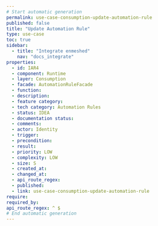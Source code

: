 ```yaml
---
# Start automatic generation
permalink: use-case-consumption-update-automation-rule
published: false
title: "Update Automation Rule"
type: use-case
toc: true
sidebar:
  - title: "Integrate enmeshed"
    nav: "docs_integrate"
properties:
  - id: IAR4
  - component: Runtime
  - layer: Consumption
  - facade: AutomationRuleFacade
  - function:
  - description:
  - feature category:
  - tech category: Automation Rules
  - status: IDEA
  - documentation status:
  - comments:
  - actor: Identity
  - trigger:
  - precondition:
  - result:
  - priority: LOW
  - complexity: LOW
  - size: S
  - created_at:
  - changed_at:
  - api_route_regex:
  - published:
  - link: use-case-consumption-update-automation-rule
require:
required_by:
api_route_regex: ^ $
# End automatic generation
---
```

